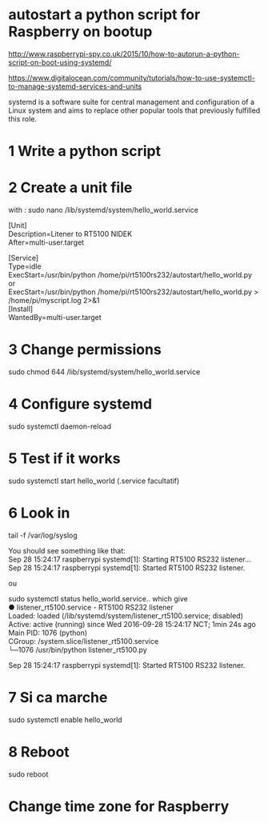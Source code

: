 autostart a python script for Raspberry on bootup
====
http://www.raspberrypi-spy.co.uk/2015/10/how-to-autorun-a-python-script-on-boot-using-systemd/

https://www.digitalocean.com/community/tutorials/how-to-use-systemctl-to-manage-systemd-services-and-units

systemd is a software suite for central management and configuration of a Linux system and aims to replace other popular tools that previously fulfilled this role.  

1 Write a python script
===

2 Create a unit file
===
with : sudo nano /lib/systemd/system/hello_world.service

[Unit]  
Description=Litener to RT5100 NIDEK  
After=multi-user.target  

[Service]  
Type=idle  
ExecStart=/usr/bin/python /home/pi/rt5100rs232/autostart/hello_world.py  
or  
ExecStart=/usr/bin/python /home/pi/rt5100rs232/autostart/hello_world.py > /home/pi/myscript.log 2>&1  
[Install]  
WantedBy=multi-user.target  

3 Change permissions 
====
sudo chmod 644 /lib/systemd/system/hello_world.service

4 Configure systemd
====
sudo systemctl daemon-reload

5 Test if it works
===
sudo systemctl start hello_world (.service facultatif)


6 Look in 
===
tail -f /var/log/syslog

You should see something like that:  
Sep 28 15:24:17 raspberrypi systemd[1]: Starting RT5100 RS232 listener...  
Sep 28 15:24:17 raspberrypi systemd[1]: Started RT5100 RS232 listener.  

ou 

sudo systemctl status hello_world.service..
which give  
● listener_rt5100.service - RT5100 RS232 listener  
   Loaded: loaded (/lib/systemd/system/listener_rt5100.service; disabled)  
   Active: active (running) since Wed 2016-09-28 15:24:17 NCT; 1min 24s ago  
 Main PID: 1076 (python)  
   CGroup: /system.slice/listener_rt5100.service  
           └─1076 /usr/bin/python listener_rt5100.py  

Sep 28 15:24:17 raspberrypi systemd[1]: Started RT5100 RS232 listener.


7 Si ca marche
===
sudo systemctl enable hello_world

8 Reboot
===
sudo reboot


Change time zone for Raspberry
====
